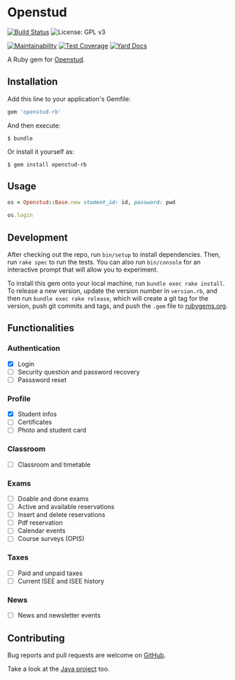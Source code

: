 # Openstud

[![Build Status](https://travis-ci.com/lrusso96/openstud-rb.svg?branch=master)](https://travis-ci.com/lrusso96/openstud-rb)
![License: GPL v3](https://img.shields.io/badge/License-MIT-blue.svg)

[![Maintainability](https://api.codeclimate.com/v1/badges/449ca48703ccd2488357/maintainability)](https://codeclimate.com/github/lrusso96/openstud-rb/maintainability)
[![Test Coverage](https://api.codeclimate.com/v1/badges/449ca48703ccd2488357/test_coverage)](https://codeclimate.com/github/lrusso96/openstud-rb/test_coverage)
[![Yard Docs](http://img.shields.io/badge/yard-docs-blue.svg)](https://www.rubydoc.info/github/lrusso96/openstud-rb/master)

A Ruby gem for [Openstud](https://github.com/LithiumSR/openstud_driver).

## Installation

Add this line to your application's Gemfile:

```ruby
gem 'openstud-rb'
```

And then execute:

    $ bundle

Or install it yourself as:

    $ gem install openstud-rb

## Usage

```ruby
os = Openstud::Base.new student_id: id, password: pwd

os.login
```

## Development

After checking out the repo, run `bin/setup` to install dependencies. Then, run `rake spec` to run the tests. You can also run `bin/console` for an interactive prompt that will allow you to experiment.

To install this gem onto your local machine, run `bundle exec rake install`. To release a new version, update the version number in `version.rb`, and then run `bundle exec rake release`, which will create a git tag for the version, push git commits and tags, and push the `.gem` file to [rubygems.org](https://rubygems.org).

## Functionalities

### Authentication

- [x] Login
- [ ] Security question and password recovery
- [ ] Passsword reset

### Profile

- [x] Student infos
- [ ] Certificates
- [ ] Photo and student card

### Classroom

- [ ] Classroom and timetable

### Exams

- [ ] Doable and done exams
- [ ] Active and available reservations
- [ ] Insert and delete reservations
- [ ] Pdf reservation
- [ ] Calendar events
- [ ] Course surveys (OPIS)

### Taxes

- [ ] Paid and unpaid taxes
- [ ] Current ISEE and ISEE history

### News

- [ ] News and newsletter events

## Contributing

Bug reports and pull requests are welcome on [GitHub](https://github.com/lrusso96/openstud-rb).

Take a look at the [Java project](https://github.com/LithiumSR/openstud_driver) too.
